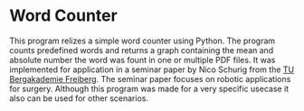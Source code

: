# Word Counter
This program relizes a simple word counter using Python. The program counts predefined words and returns a graph containing the mean and absolute number the word was fount in one or multiple PDF files. It was implemented for application in a seminar paper by Nico Schurig from the [TU Bergakademie Freiberg](https://tu-freiberg.de). The seminar paper focuses on robotic applications for surgery.
Although this program was made for a very specific usecase it also can be used for other scenarios.
